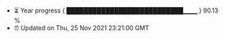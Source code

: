 - ⏳ Year progress { ███████████████████████████▁▁▁ } 90.13 %
- ⏰ Updated on Thu, 25 Nov 2021 23:21:00 GMT

